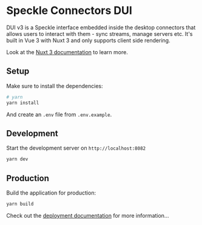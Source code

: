 # Speckle Connectors DUI

DUI v3 is a Speckle interface embedded inside the desktop connectors that allows users to interact with them - sync streams, manage servers etc. It's built in Vue 3 with Nuxt 3 and only supports client side rendering.

Look at the [Nuxt 3 documentation](https://nuxt.com/docs/getting-started/introduction) to learn more.

## Setup

Make sure to install the dependencies:

```bash
# yarn
yarn install
```

And create an `.env` file from `.env.example`.

## Development

Start the development server on `http://localhost:8082`

```bash
yarn dev
```

## Production

Build the application for production:

```bash
yarn build
```

Check out the [deployment documentation](https://nuxt.com/docs/getting-started/deployment) for more information...
